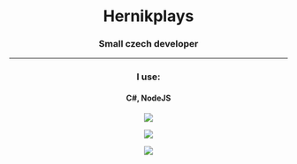 <div style="text-align:center;">
 <h1> Hernikplays </h1>
 <h3> Small czech developer </h3>
<hr>
 <h3>I use:</h3>
 <h4>C#, NodeJS</h4>

<img src="https://github-readme-stats.vercel.app/api?username=hernikplays&show_icons=true&theme=light"><br>

<img src="https://github-readme-stats.vercel.app/api/top-langs/?username=hernikplays&theme=light&layout=compact"><br>

<img src="https://visitor-badge.laobi.icu/badge?page_id=hernikplays.hernikplays">
 </div>
